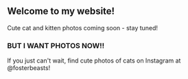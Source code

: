 ## Welcome to my website!

Cute cat and kitten photos coming soon - stay tuned!

### BUT I WANT PHOTOS NOW!!

If you just can't wait, find cute photos of cats on Instagram at @fosterbeasts! 
